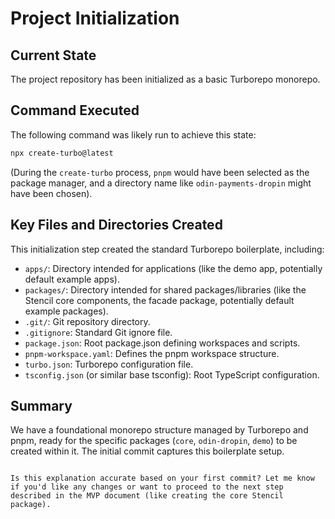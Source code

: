 # Project Initialization

## Current State

The project repository has been initialized as a basic Turborepo monorepo.

## Command Executed

The following command was likely run to achieve this state:

```bash
npx create-turbo@latest
```

(During the `create-turbo` process, `pnpm` would have been selected as the package manager, and a directory name like `odin-payments-dropin` might have been chosen).

## Key Files and Directories Created

This initialization step created the standard Turborepo boilerplate, including:

-   `apps/`: Directory intended for applications (like the demo app, potentially default example apps).
-   `packages/`: Directory intended for shared packages/libraries (like the Stencil core components, the facade package, potentially default example packages).
-   `.git/`: Git repository directory.
-   `.gitignore`: Standard Git ignore file.
-   `package.json`: Root package.json defining workspaces and scripts.
-   `pnpm-workspace.yaml`: Defines the pnpm workspace structure.
-   `turbo.json`: Turborepo configuration file.
-   `tsconfig.json` (or similar base tsconfig): Root TypeScript configuration.

## Summary

We have a foundational monorepo structure managed by Turborepo and pnpm, ready for the specific packages (`core`, `odin-dropin`, `demo`) to be created within it. The initial commit captures this boilerplate setup.
```

Is this explanation accurate based on your first commit? Let me know if you'd like any changes or want to proceed to the next step described in the MVP document (like creating the core Stencil package).